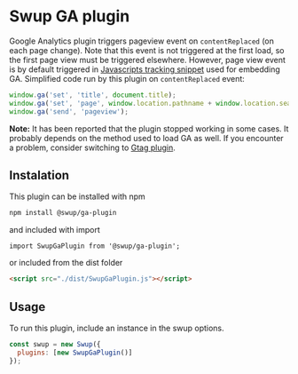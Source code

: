 # Swup GA plugin
Google Analytics plugin triggers pageview event on `contentReplaced` (on each page change). 
Note that this event is not triggered at the first load, so the first page view must be triggered elsewhere. 
However, page view event is by default triggered in [Javascripts tracking snippet](https://developers.google.com/analytics/devguides/collection/analyticsjs/#the_javascript_tracking_snippet) used for embedding GA. 
Simplified code run by this plugin on `contentReplaced` event:

```javascript
window.ga('set', 'title', document.title);
window.ga('set', 'page', window.location.pathname + window.location.search);
window.ga('send', 'pageview');
```

**Note:** It has been reported that the plugin stopped working in some cases. It probably depends on the method used to load GA as well. If you encounter a problem, consider switching to [Gtag plugin](https://github.com/joshuaHallee/swup-gtag-plugin).

## Instalation
This plugin can be installed with npm

```bash
npm install @swup/ga-plugin
```

and included with import

```shell
import SwupGaPlugin from '@swup/ga-plugin';
```

or included from the dist folder

```html
<script src="./dist/SwupGaPlugin.js"></script>
```

## Usage

To run this plugin, include an instance in the swup options.

```javascript
const swup = new Swup({
  plugins: [new SwupGaPlugin()]
});
```
